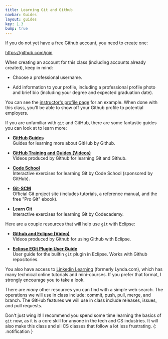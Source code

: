 ```yaml
---
title: Learning Git and Github
navbar: Guides
layout: guides
key: 1.3
bump: true
---
```


If you do not yet have a free Github account, you need to create one:

<https://github.com/join>

When creating an account for this class (including accounts already created), keep in mind:

- Choose a professional username.

- Add information to your profile, including a professional profile photo and brief bio (including your degree and expected graduation date).

You can see the [instructor's profile page](https://github.com/sjengle) for an example. When done with this class, you'll be able to show off your Github profile to potential employers.

If you are unfamiliar with `git` and GitHub, there are some fantastic guides you can look at to learn more:

- [**GitHub Guides**](https://guides.github.com/)  
  Guides for learning more about GitHub by Github.

- [**GitHub Training and Guides (Videos)**](https://www.youtube.com/githubguides)  
  Videos produced by Github for learning Git and Github.

- [**Code School**](https://try.github.io/)  
  Interactive exercises for learning Git by Code School (sponsored by GitHub).

- [**Git-SCM**](https://git-scm.com/)  
  Official Git project site (includes tutorials, a reference manual, and the free "Pro Git" ebook).

- [**Learn Git**](https://www.codecademy.com/learn/learn-git)  
  Interactive exercises for learning Git by Codecademy.

Here are a couple resources that will help use `git` with Eclipse:

- [**Github and Eclipse (Video)**](https://www.youtube.com/watch?v=XuuzSaelUzo)  
  Videos produced by Github for using Github with Eclipse.

- [**Eclipse EGit Plugin User Guide**](http://wiki.eclipse.org/EGit/User_Guide)  
  User guide for the builtin `git` plugin in Eclipse. Works with Github repositories.

You also have access to [Linkedin Learning](https://myusf.usfca.edu/ets/educational-technologies/linkedin) (formerly Lynda.com), which has many technical online tutorials and mini-courses. If you prefer that format, I strongly encourage you to take a look.

There are *many* other resources you can find with a simple web search. The operations we will use in class include: commit, push, pull, merge, and branch. The GitHub features we will use in class include releases, issues, and pull requests.

<i class="fas fa-code-branch"></i>
Don't just wing it! I recommend you spend some time learning the basics of `git` now, as it is a core skill for anyone in the tech and CS industries. It will also make this class and all CS classes that follow a lot less frustrating.
{: .notification }

